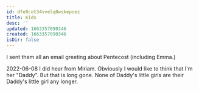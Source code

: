```yaml
---
id: dfe8cot34vvelq0wskepoez
title: Kids
desc: ''
updated: 1663357090346
created: 1663357090346
isDir: false
---
```

I sent them all an email greeting about Pentecost (including Emma.)

2022-06-08
I did hear from Miriam. Obviously I would like to think that I'm her "Daddy". But that is long gone. None of Daddy's little girls are their Daddy's little girl any longer.